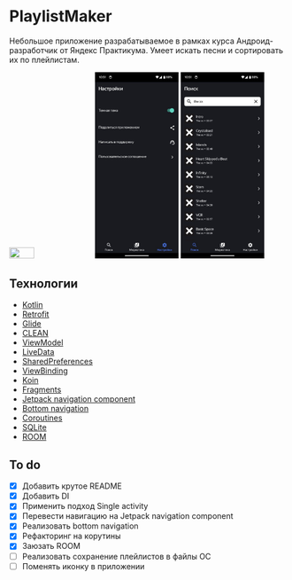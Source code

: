 # PlaylistMaker

Небольшое приложение разрабатываемое в рамках курса Андроид-разработчик от Яндекс Практикума. 
Умеет искать песни и сортировать их по плейлистам. 

<img src="https://github.com/Markamadeos/playlist-maker/blob/dev/screenshots/screenshot4.jpeg" width=30% height=30%> <img src="https://github.com/Markamadeos/playlist-maker/blob/dev/screenshots/screenshot2.jpeg" width=30% height=30%> <img src="https://github.com/Markamadeos/playlist-maker/blob/dev/screenshots/screenshot3.jpeg" width=30% height=30%>

## Технологии
- [Kotlin](https://kotlinlang.org/)
- [Retrofit](https://square.github.io/retrofit/)
- [Glide](https://github.com/bumptech/glide)
- [CLEAN](https://blog.cleancoder.com/uncle-bob/2012/08/13/the-clean-architecture.html)
- [ViewModel](https://developer.android.com/topic/libraries/architecture/viewmodel)
- [LiveData](https://developer.android.com/topic/libraries/architecture/livedata)
- [SharedPreferences](https://developer.android.com/reference/android/content/SharedPreferences)
- [ViewBinding](https://developer.android.com/topic/libraries/view-binding)
- [Koin](https://insert-koin.io/)
- [Fragments](https://developer.android.com/guide/fragments)
- [Jetpack navigation component](https://developer.android.com/guide/navigation)
- [Bottom navigation](https://m2.material.io/components/bottom-navigation/android)
- [Сoroutines](https://kotlinlang.org/docs/coroutines-overview.html)
- [SQLite](https://developer.android.com/training/data-storage/sqlite)
- [ROOM](https://developer.android.com/training/data-storage/room)

## To do
- [x] Добавить крутое README
- [x] Добавить DI
- [x] Применить подход Single activity
- [x] Перевести навигацию на Jetpack navigation component
- [x] Реализовать bottom navigation
- [x] Рефакторинг на корутины
- [x] Заюзать ROOM
- [ ] Реализовать сохранение плейлистов в файлы ОС
- [ ] Поменять иконку в приложении